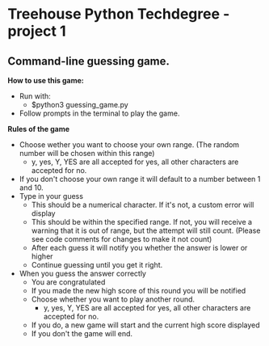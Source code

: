 # Treehouse Python Techdegree - project 1

## Command-line guessing game. 

**How to use this game:**
- Run with:
  - $python3 guessing_game.py
- Follow prompts in the terminal to play the game. 

**Rules of the game**
- Choose wether you want to choose your own range. (The random number will be chosen within this range)
  - y, yes, Y, YES are all accepted for yes, all other characters are accepted for no.
- If you don't choose your own range it will default to a number between 1 and 10.
- Type in your guess
  - This should be a numerical character. If it's not, a custom error will display
  - This should be within the specified range. If not, you will receive a warning that it is out of range, but the attempt will still count. (Please see code comments for changes to make it not count)
  - After each guess it will notify you whether the answer is lower or higher
  - Continue guessing until you get it right.
- When you guess the answer correctly
  - You are congratulated
  - If you made the new high score of this round you will be notified
  - Choose whether you want to play another round.
    - y, yes, Y, YES are all accepted for yes, all other characters are accepted for no.
  - If you do, a new game will start and the current high score displayed
  - If you don't the game will end. 

